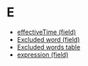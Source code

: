 # E

* [effectiveTime (field)](../../../../../28739274.html)
* [Excluded word (field)](../../../../../28739275.html)
* [Excluded words table](../../../../../Excluded-words-table_28739276.html)
* [expression (field)](../../../../../142120938.html)
